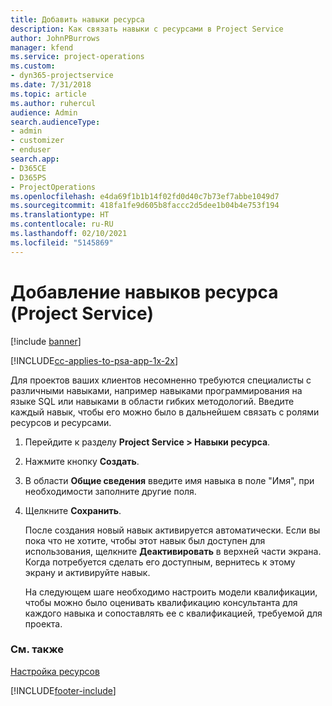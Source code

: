 ```yaml
---
title: Добавить навыки ресурса
description: Как связать навыки с ресурсами в Project Service
author: JohnPBurrows
manager: kfend
ms.service: project-operations
ms.custom:
- dyn365-projectservice
ms.date: 7/31/2018
ms.topic: article
ms.author: ruhercul
audience: Admin
search.audienceType:
- admin
- customizer
- enduser
search.app:
- D365CE
- D365PS
- ProjectOperations
ms.openlocfilehash: e4da69f1b1b14f02fd0d40c7b73ef7abbe1049d7
ms.sourcegitcommit: 418fa1fe9d605b8faccc2d5dee1b04b4e753f194
ms.translationtype: HT
ms.contentlocale: ru-RU
ms.lasthandoff: 02/10/2021
ms.locfileid: "5145869"
---
```

# <a name="add-resource-skills-project-service"></a>Добавление навыков ресурса (Project Service)

[!include [banner](../includes/psa-now-project-operations.md)]

[!INCLUDE[cc-applies-to-psa-app-1x-2x](../includes/cc-applies-to-psa-app-1x-2x.md)]

Для проектов ваших клиентов несомненно требуются специалисты с различными навыками, например навыками программирования на языке SQL или навыками в области гибких методологий. Введите каждый навык, чтобы его можно было в дальнейшем связать с ролями ресурсов и ресурсами.  
  
1. Перейдите к разделу **Project Service > Навыки ресурса**.  
  
2. Нажмите кнопку **Создать**.  
  
3. В области **Общие сведения** введите имя навыка в поле "Имя", при необходимости заполните другие поля.  
  
4. Щелкните **Сохранить**.  
  
   После создания новый навык активируется автоматически. Если вы пока что не хотите, чтобы этот навык был доступен для использования, щелкните **Деактивировать** в верхней части экрана. Когда потребуется сделать его доступным, вернитесь к этому экрану и активируйте навык.  
  
   На следующем шаге необходимо настроить модели квалификации, чтобы можно было оценивать квалификацию консультанта для каждого навыка и сопоставлять ее с квалификацией, требуемой для проекта.  
  
### <a name="see-also"></a>См. также  
 [Настройка ресурсов](../psa/set-up-resources.md)


[!INCLUDE[footer-include](../includes/footer-banner.md)]